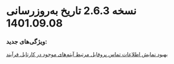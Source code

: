 #   نسخه 2.6.3 تاریخ به‌روزرسانی 1401.09.08
### ویژگی‌های جدید:
[بهبود نمایش اطلاعات تماس پروفایل مرتبط آیتم‌های موجود در کارتابل فرآیند](https://github.com/1stco/PayamGostarDocs/blob/master/releasenote/2.6.3/UserCartable.md)